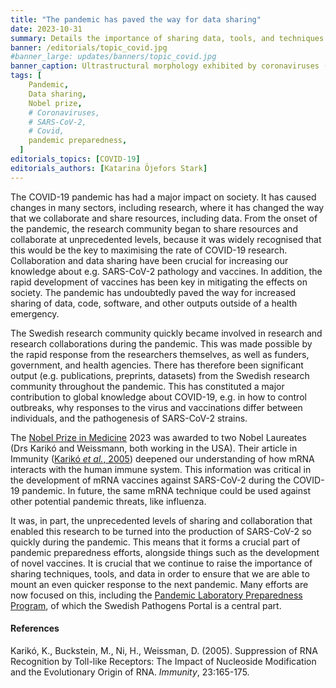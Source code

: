 ```yaml
---
title: "The pandemic has paved the way for data sharing"
date: 2023-10-31
summary: Details the importance of sharing data, tools, and techniques in the COVID-19 pandemic and for future pandemic preparedness. Highlights how this applies to this year’s Nobel Prize in Medicine.
banner: /editorials/topic_covid.jpg
#banner_large: updates/banners/topic_covid.jpg
banner_caption: Ultrastructural morphology exhibited by coronaviruses (Credit - CDC).
tags: [
    Pandemic,
    Data sharing,
    Nobel prize,
    # Coronaviruses,
    # SARS-CoV-2,
    # Covid,
    pandemic preparedness,
  ]
editorials_topics: [COVID-19]
editorials_authors: [Katarina Öjefors Stark]
---
```


The COVID-19 pandemic has had a major impact on society. It has caused changes in many sectors, including research, where it has changed the way that we collaborate and share resources, including data. From the onset of the pandemic, the research community began to share resources and collaborate at unprecedented levels, because it was widely recognised that this would be the key to maximising the rate of COVID-19 research. Collaboration and data sharing have been crucial for increasing our knowledge about e.g. SARS-CoV-2 pathology and vaccines. In addition, the rapid development of vaccines has been key in mitigating the effects on society. The pandemic has undoubtedly paved the way for increased sharing of data, code, software, and other outputs outside of a health emergency.

The Swedish research community quickly became involved in research and research collaborations during the pandemic. This was made possible by the rapid response from the researchers themselves, as well as funders, government, and health agencies. There has therefore been significant output (e.g. publications, preprints, datasets) from the Swedish research community throughout the pandemic. This has constituted a major contribution to global knowledge about COVID-19, e.g. in how to control outbreaks, why responses to the virus and vaccinations differ between individuals, and the pathogenesis of SARS-CoV-2 strains.

The [Nobel Prize in Medicine](https://www.nobelprize.org/prizes/medicine/2023/press-release/) 2023 was awarded to two Nobel Laureates (Drs Karikó and Weissmann, both working in the USA). Their article in Immunity ([Karikó _et al._, 2005](https://www.sciencedirect.com/science/article/pii/S1074761305002116?via%3Dihub)) deepened our understanding of how mRNA interacts with the human immune system. This information was critical in the development of mRNA vaccines against SARS-CoV-2 during the COVID-19 pandemic. In future, the same mRNA technique could be used against other potential pandemic threats, like influenza.

It was, in part, the unprecedented levels of sharing and collaboration that enabled this research to be turned into the production of SARS-CoV-2 so quickly during the pandemic. This means that it forms a crucial part of pandemic preparedness efforts, alongside things such as the development of novel vaccines. It is crucial that we continue to raise the importance of sharing techniques, tools, and data in order to ensure that we are able to mount an even quicker response to the next pandemic. Many efforts are now focused on this, including the [Pandemic Laboratory Preparedness Program](https://www.scilifelab.se/capabilities/pandemic-laboratory-preparedness/), of which the Swedish Pathogens Portal is a central part.

#### References

Karikó, K., Buckstein, M., Ni, H., Weissman, D. (2005). Suppression of RNA Recognition by Toll-like Receptors: The Impact of Nucleoside Modification and the Evolutionary Origin of RNA. _Immunity_, 23:165-175.
